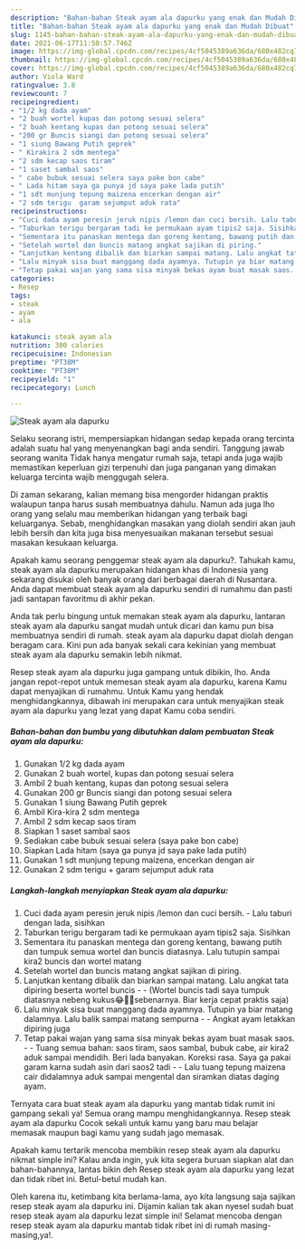 ```yaml
---
description: "Bahan-bahan Steak ayam ala dapurku yang enak dan Mudah Dibuat"
title: "Bahan-bahan Steak ayam ala dapurku yang enak dan Mudah Dibuat"
slug: 1145-bahan-bahan-steak-ayam-ala-dapurku-yang-enak-dan-mudah-dibuat
date: 2021-06-17T11:50:57.746Z
image: https://img-global.cpcdn.com/recipes/4cf5045389a636da/680x482cq70/steak-ayam-ala-dapurku-foto-resep-utama.jpg
thumbnail: https://img-global.cpcdn.com/recipes/4cf5045389a636da/680x482cq70/steak-ayam-ala-dapurku-foto-resep-utama.jpg
cover: https://img-global.cpcdn.com/recipes/4cf5045389a636da/680x482cq70/steak-ayam-ala-dapurku-foto-resep-utama.jpg
author: Viola Ward
ratingvalue: 3.8
reviewcount: 7
recipeingredient:
- "1/2 kg dada ayam"
- "2 buah wortel kupas dan potong sesuai selera"
- "2 buah kentang kupas dan potong sesuai selera"
- "200 gr Buncis siangi dan potong sesuai selera"
- "1 siung Bawang Putih geprek"
- " Kirakira 2 sdm mentega"
- "2 sdm kecap saos tiram"
- "1 saset sambal saos"
- " cabe bubuk sesuai selera saya pake bon cabe"
- " Lada hitam saya ga punya jd saya pake lada putih"
- "1 sdt munjung tepung maizena encerkan dengan air"
- "2 sdm terigu  garam sejumput aduk rata"
recipeinstructions:
- "Cuci dada ayam peresin jeruk nipis /lemon dan cuci bersih. Lalu taburi dengan lada, sisihkan"
- "Taburkan terigu bergaram tadi ke permukaan ayam tipis2 saja. Sisihkan"
- "Sementara itu panaskan mentega dan goreng kentang, bawang putih dan tumpuk semua wortel dan buncis diatasnya. Lalu tutupin sampai kira2 buncis dan wortel matang"
- "Setelah wortel dan buncis matang angkat sajikan di piring."
- "Lanjutkan kentang dibalik dan biarkan sampai matang. Lalu angkat tata dipiring beserta wortel buncis  (Wortel buncis tadi saya tumpuk diatasnya nebeng kukus😂🤦‍♂️sebenarnya. Biar kerja cepat praktis saja)"
- "Lalu minyak sisa buat manggang dada ayamnya. Tutupin ya biar matang dalamnya. Lalu balik sampai matang sempurna  Angkat ayam letakkan dipiring juga"
- "Tetap pakai wajan yang sama sisa minyak bekas ayam buat masak saos.  Tuang semua bahan: saos tiram, saos sambal, bubuk cabe, air kira2 aduk sampai mendidih. Beri lada banyakan. Koreksi rasa. Saya ga pakai garam karna sudah asin dari saos2 tadi  Lalu tuang tepung maizena cair didalamnya aduk sampai mengental dan siramkan diatas daging ayam."
categories:
- Resep
tags:
- steak
- ayam
- ala

katakunci: steak ayam ala 
nutrition: 300 calories
recipecuisine: Indonesian
preptime: "PT38M"
cooktime: "PT38M"
recipeyield: "1"
recipecategory: Lunch

---
```



![Steak ayam ala dapurku](https://img-global.cpcdn.com/recipes/4cf5045389a636da/680x482cq70/steak-ayam-ala-dapurku-foto-resep-utama.jpg)

Selaku seorang istri, mempersiapkan hidangan sedap kepada orang tercinta adalah suatu hal yang menyenangkan bagi anda sendiri. Tanggung jawab seorang  wanita Tidak hanya mengatur rumah saja, tetapi anda juga wajib memastikan keperluan gizi terpenuhi dan juga panganan yang dimakan keluarga tercinta wajib menggugah selera.

Di zaman  sekarang, kalian memang bisa mengorder hidangan praktis walaupun tanpa harus susah membuatnya dahulu. Namun ada juga lho orang yang selalu mau memberikan hidangan yang terbaik bagi keluarganya. Sebab, menghidangkan masakan yang diolah sendiri akan jauh lebih bersih dan kita juga bisa menyesuaikan makanan tersebut sesuai masakan kesukaan keluarga. 



Apakah kamu seorang penggemar steak ayam ala dapurku?. Tahukah kamu, steak ayam ala dapurku merupakan hidangan khas di Indonesia yang sekarang disukai oleh banyak orang dari berbagai daerah di Nusantara. Anda dapat membuat steak ayam ala dapurku sendiri di rumahmu dan pasti jadi santapan favoritmu di akhir pekan.

Anda tak perlu bingung untuk memakan steak ayam ala dapurku, lantaran steak ayam ala dapurku sangat mudah untuk dicari dan kamu pun bisa membuatnya sendiri di rumah. steak ayam ala dapurku dapat diolah dengan beragam cara. Kini pun ada banyak sekali cara kekinian yang membuat steak ayam ala dapurku semakin lebih nikmat.

Resep steak ayam ala dapurku juga gampang untuk dibikin, lho. Anda jangan repot-repot untuk memesan steak ayam ala dapurku, karena Kamu dapat menyajikan di rumahmu. Untuk Kamu yang hendak menghidangkannya, dibawah ini merupakan cara untuk menyajikan steak ayam ala dapurku yang lezat yang dapat Kamu coba sendiri.

<!--inarticleads1-->

##### Bahan-bahan dan bumbu yang dibutuhkan dalam pembuatan Steak ayam ala dapurku:

1. Gunakan 1/2 kg dada ayam
1. Gunakan 2 buah wortel, kupas dan potong sesuai selera
1. Ambil 2 buah kentang, kupas dan potong sesuai selera
1. Gunakan 200 gr Buncis siangi dan potong sesuai selera
1. Gunakan 1 siung Bawang Putih geprek
1. Ambil  Kira-kira 2 sdm mentega
1. Ambil 2 sdm kecap saos tiram
1. Siapkan 1 saset sambal saos
1. Sediakan  cabe bubuk sesuai selera (saya pake bon cabe)
1. Siapkan  Lada hitam (saya ga punya jd saya pake lada putih)
1. Gunakan 1 sdt munjung tepung maizena, encerkan dengan air
1. Gunakan 2 sdm terigu + garam sejumput aduk rata




<!--inarticleads2-->

##### Langkah-langkah menyiapkan Steak ayam ala dapurku:

1. Cuci dada ayam peresin jeruk nipis /lemon dan cuci bersih. - Lalu taburi dengan lada, sisihkan
1. Taburkan terigu bergaram tadi ke permukaan ayam tipis2 saja. Sisihkan
1. Sementara itu panaskan mentega dan goreng kentang, bawang putih dan tumpuk semua wortel dan buncis diatasnya. Lalu tutupin sampai kira2 buncis dan wortel matang
1. Setelah wortel dan buncis matang angkat sajikan di piring.
1. Lanjutkan kentang dibalik dan biarkan sampai matang. Lalu angkat tata dipiring beserta wortel buncis -  - (Wortel buncis tadi saya tumpuk diatasnya nebeng kukus😂🤦‍♂️sebenarnya. Biar kerja cepat praktis saja)
1. Lalu minyak sisa buat manggang dada ayamnya. Tutupin ya biar matang dalamnya. Lalu balik sampai matang sempurna -  - Angkat ayam letakkan dipiring juga
1. Tetap pakai wajan yang sama sisa minyak bekas ayam buat masak saos. -  - Tuang semua bahan: saos tiram, saos sambal, bubuk cabe, air kira2 aduk sampai mendidih. Beri lada banyakan. Koreksi rasa. Saya ga pakai garam karna sudah asin dari saos2 tadi -  - Lalu tuang tepung maizena cair didalamnya aduk sampai mengental dan siramkan diatas daging ayam.




Ternyata cara buat steak ayam ala dapurku yang mantab tidak rumit ini gampang sekali ya! Semua orang mampu menghidangkannya. Resep steak ayam ala dapurku Cocok sekali untuk kamu yang baru mau belajar memasak maupun bagi kamu yang sudah jago memasak.

Apakah kamu tertarik mencoba membikin resep steak ayam ala dapurku nikmat simple ini? Kalau anda ingin, yuk kita segera buruan siapkan alat dan bahan-bahannya, lantas bikin deh Resep steak ayam ala dapurku yang lezat dan tidak ribet ini. Betul-betul mudah kan. 

Oleh karena itu, ketimbang kita berlama-lama, ayo kita langsung saja sajikan resep steak ayam ala dapurku ini. Dijamin kalian tak akan nyesel sudah buat resep steak ayam ala dapurku lezat simple ini! Selamat mencoba dengan resep steak ayam ala dapurku mantab tidak ribet ini di rumah masing-masing,ya!.


